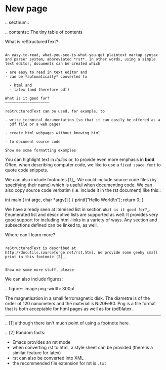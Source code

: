 New page
========

.. sectnum::

.. contents:: The tiny table of contents

What is reStructuredText?
~~~~~~~~~~~~~~~~~~~~~~~~~

An easy-to-read, what-you-see-is-what-you-get plaintext markup syntax
and parser system, abbreviated *rst*. In other words, using a simple
text editor, documents can be created which

- are easy to read in text editor and
- can be *automatically* converted to
 
  - html and 
  - latex (and therefore pdf)

What is it good for?
~~~~~~~~~~~~~~~~~~~~

reStructuredText can be used, for example, to

- write technical documentation (so that it can easily be offered as a
  pdf file or a web page)

- create html webpages without knowing html 

- to document source code

Show me some formatting examples
~~~~~~~~~~~~~~~~~~~~~~~~~~~~~~~~

You can highlight text in *italics* or, to provide even more emphasis
in **bold**. Often, when describing computer code, we like to use a
``fixed space font`` to quote code snippets.

We can also include footnotes [1]_. We could include source code files
(by specifying their name) which is useful when documenting code. We
can also copy source code verbatim (i.e. include it in the rst
document) like this::

  int main ( int argc, char *argv[] ) {
      printf("Hello World\n");
      return 0;
  }

We have already seen at itemised list in section `What is it good
for?`_. Enumerated list and descriptive lists are supported as
well. It provides very good support for including html-links in a
variety of ways. Any section and subsections defined can be linked to,
as well.


Where can I learn more?
~~~~~~~~~~~~~~~~~~~~~~~

reStructuredText is described at
http://docutils.sourceforge.net/rst.html. We provide some geeky small
print in this footnote [2]_.


Show me some more stuff, please
~~~~~~~~~~~~~~~~~~~~~~~~~~~~~~~

We can also include figures:

.. figure:: image.png
   :width: 300pt


   The magnetisation in a small ferromagnetic disk. The diametre is of the order of 120 nanometers and the material is Ni20Fe80. Png is a file format that is both acceptable for html pages as well as for (pdf)latex.

---------------------------------------------------------------------------

.. [1] although there isn't much point of using a footnote here.

.. [2] Random facts: 

  - Emacs provides an rst mode 
  - when converting rst to html, a style sheet can be provided (there is a similar feature for latex)
  - rst can also be converted into XML
  - the recommended file extension for rst is ``.txt``

